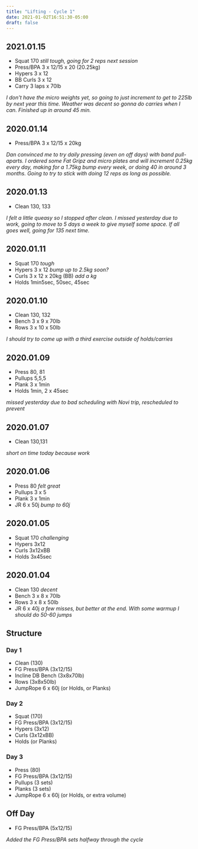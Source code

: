 ```yaml
---
title: "Lifting - Cycle 1"
date: 2021-01-02T16:51:30-05:00
draft: false
---
```


## 2021.01.15
* Squat 170 _still tough, going for 2 reps next session_
* Press/BPA 3 x 12/15 x 20 (20.25kg)
* Hypers 3 x 12
* BB Curls 3 x 12
* Carry 3 laps x 70lb

_I don't have the micro weights yet, so going to just increment to get to 225lb by next year this time. Weather was decent so gonna do carries when I can. Finished up in around 45 min._

## 2020.01.14
* Press/BPA 3 x 12/15 x 20kg

_Dan convinced me to try daily pressing (even on off days) with band pull-aparts. I ordered some Fat Gripz and micro plates and will increment 0.25kg every day, making for a 1.75kg bump every week, or doing 40 in around 3 months. Going to try to stick with doing 12 reps as long as possible._

## 2020.01.13
* Clean 130, 133

_I felt a little queasy so I stopped after clean. I missed yesterday due to work, going to move to 5 days a week to give myself some space. If all goes well, going for 135 next time._

## 2020.01.11
* Squat 170 _tough_
* Hypers 3 x 12 _bump up to 2.5kg soon?_
* Curls 3 x 12 x 20kg (BB) _add a kg_
* Holds 1min5sec, 50sec, 45sec

## 2020.01.10
* Clean 130, 132
* Bench 3 x 9 x 70lb
* Rows 3 x 10 x 50lb

_I should try to come up with a third exercise outside of holds/carries_

## 2020.01.09
* Press 80, 81
* Pullups 5,5,5
* Plank 3 x 1min
* Holds 1min, 2 x 45sec

_missed yesterday due to bad scheduling with Novi trip, rescheduled to prevent_

## 2020.01.07
* Clean 130,131

_short on time today because work_

## 2020.01.06
* Press 80 _felt great_
* Pullups 3 x 5
* Plank 3 x 1min
* JR 6 x 50j _bump to 60j_

## 2020.01.05
* Squat 170 _challenging_
* Hypers 3x12
* Curls 3x12xBB
* Holds 3x45sec

## 2020.01.04
* Clean 130 _decent_
* Bench 3 x 8 x 70lb
* Rows 3 x 8 x 50lb
* JR 6 x 40j _a few misses, but better at the end. With some warmup I should do 50-60 jumps_

## Structure

### Day 1
* Clean (130)
* FG Press/BPA (3x12/15)
* Incline DB Bench (3x8x70lb)
* Rows (3x8x50lb)
* JumpRope 6 x 60j (or Holds, or Planks)

### Day 2
* Squat (170)
* FG Press/BPA (3x12/15)
* Hypers (3x12)
* Curls (3x12xBB)
* Holds (or Planks)

### Day 3
* Press (80)
* FG Press/BPA (3x12/15)
* Pullups (3 sets)
* Planks (3 sets)
* JumpRope 6 x 60j (or Holds, or extra volume)

## Off Day
* FG Press/BPA (5x12/15)

_Added the FG Press/BPA sets halfway through the cycle_
